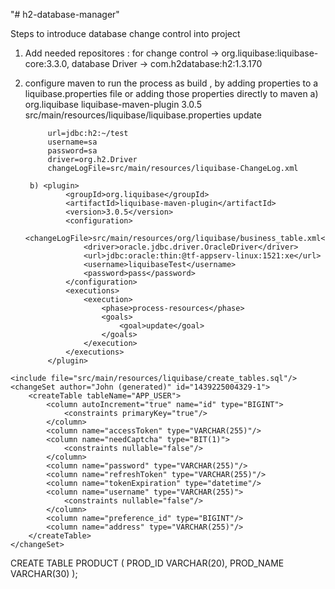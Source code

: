 "# h2-database-manager" 

Steps to introduce database change control into project
1. Add needed repositores : for change control -> org.liquibase:liquibase-core:3.3.0, database Driver -> com.h2database:h2:1.3.170 
2. configure maven to run the process as build , by adding properties to a liquibase.properties file or adding those properties directly to maven 
		a) 
			<plugin>
				<groupId>org.liquibase</groupId>
				<artifactId>liquibase-maven-plugin</artifactId>
				<version>3.0.5</version>
				<configuration>
					<propertyFile>src/main/resources/liquibase/liquibase.properties</propertyFile>
				</configuration>
				<executions>
					<execution>
						<goals>
							<goal>update</goal>
						</goals>
					</execution>
				</executions>
			</plugin>
			
			url=jdbc:h2:~/test
			username=sa
			password=sa
			driver=org.h2.Driver
			changeLogFile=src/main/resources/liquibase-ChangeLog.xml
				
		b) <plugin>
				<groupId>org.liquibase</groupId>
				<artifactId>liquibase-maven-plugin</artifactId>
				<version>3.0.5</version>
				<configuration>
					<changeLogFile>src/main/resources/org/liquibase/business_table.xml</changeLogFile>
					<driver>oracle.jdbc.driver.OracleDriver</driver>
					<url>jdbc:oracle:thin:@tf-appserv-linux:1521:xe</url>
					<username>liquibaseTest</username>
					<password>pass</password>
				</configuration>
				<executions>
					<execution>
						<phase>process-resources</phase>
						<goals>
							<goal>update</goal>
						</goals>
					</execution>
				</executions>
			</plugin>
			
			
<?xml version="1.0" encoding="UTF-8" standalone="no"?>
<databaseChangeLog  xmlns="http://www.liquibase.org/xml/ns/dbchangelog"
		xmlns:xsi="http://www.w3.org/2001/XMLSchema-instance"
		xsi:schemaLocation="http://www.liquibase.org/xml/ns/dbchangelog http://www.liquibase.org/xml/ns/dbchangelog/dbchangelog-3.0.xsd">

	<include file="src/main/resources/liquibase/create_tables.sql"/>
	<changeSet author="John (generated)" id="1439225004329-1">
		<createTable tableName="APP_USER">
			<column autoIncrement="true" name="id" type="BIGINT">
				<constraints primaryKey="true"/>
			</column>
			<column name="accessToken" type="VARCHAR(255)"/>
			<column name="needCaptcha" type="BIT(1)">
				<constraints nullable="false"/>
			</column>
			<column name="password" type="VARCHAR(255)"/>
			<column name="refreshToken" type="VARCHAR(255)"/>
			<column name="tokenExpiration" type="datetime"/>
			<column name="username" type="VARCHAR(255)">
				<constraints nullable="false"/>
			</column>
			<column name="preference_id" type="BIGINT"/>
			<column name="address" type="VARCHAR(255)"/>
		</createTable>
	</changeSet>

</databaseChangeLog>

CREATE TABLE PRODUCT (
  PROD_ID VARCHAR(20),
  PROD_NAME VARCHAR(30)
);